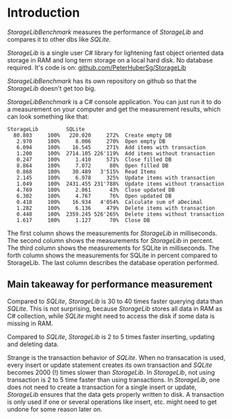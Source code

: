 # Introduction
*StorageLibBenchmark* measures the performance of *StorageLib* and compares it to
other dbs like *SQLite*.

*StorageLib* is a single user C# library for lightening fast object oriented data storage in RAM and 
long term storage on a local hard disk. No database required. It's code is on:
[github.com/PeterHuberSg/StorageLib](https://github.com/PeterHuberSg/StorageLib)

*StorageLibBenchmark* has its own repository on github so that the *StorageLib* 
doesn't get too big.

*StorageLibBenchmark* is a C# console application. You can just run it to do 
a measurement on your computer and get the measurement results, which can look
something like that:

```
StorageLib         SQLite
  80.803     100%   220.020     272%  Create empty DB
   2.970     100%     8.006     270%  Open empty DB
   6.094     100%    16.545     271%  Add items with transaction
   1.200     100%  2714.105 226'119%  Add items without transaction
   0.247     100%     1.410     571%  Close filled DB
   8.864     100%     7.072      80%  Open filled DB
   0.868     100%    30.489   3'515%  Read Items
   2.145     100%     6.978     325%  Update items with transaction
   1.049     100%  2431.455 231'788%  Update items without transaction
   4.769     100%     2.061      43%  Close updated DB
   6.302     100%     4.767      76%  Open updated DB
   0.418     100%    16.934   4'054%  Calculate sum of aDecimal
   1.282     100%     6.136     479%  Delete items with transaction
   0.448     100%  2359.245 526'265%  Delete items without transaction
   1.617     100%     1.127      70%  Close DB
```

The first column shows the measurements for *StorageLib* in milliseconds.
The second column shows the measurements for *StorageLib* in percent.
The third column shows the measurements for SQLite in milliseconds.
The forth column shows the measurements for SQLite in percent compared to StorageLib.
The last column describes the database operation performed.

## Main takeaway for performance measurement

Compared to *SQLite*, *StorageLib* is 30 to 40 times faster querying data than 
*SQLite*. This is not surprising, because *StorageLib* stores all data in RAM as 
C# collection, while *SQLite* might need to access the disk if some data is 
missing in RAM.

Compared to *SQLite*, *StorageLib* is 2 to 5 times faster inserting, updating 
and deleting data.

Strange is the transaction behavior of *SQLite*. When no transacation is used, 
every insert or update statement creates its own transaction and *SQLite* 
becomes 2000 (!) times slower than *StorageLib*. In *StorageLib*, not using 
transaction is 2 to 5 time faster than using transactions. In *StorageLib*, one 
does not need to create a transaction for a single insert or update, 
*StorageLib* ensures that the data gets properly written to disk. A transaction 
is only used if one or several operations like insert, etc. might need to 
get undone for some reason later on.